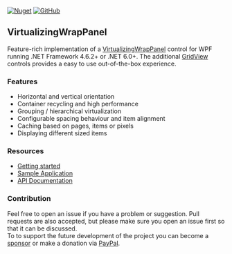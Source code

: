 [![Nuget](https://img.shields.io/nuget/v/VirtualizingWrapPanel)](https://www.nuget.org/packages/VirtualizingWrapPanel)
[<img alt="GitHub" src="https://img.shields.io/github/license/sbaeumlisberger/VirtualizingWrapPanel">](https://github.com/sbaeumlisberger/VirtualizingWrapPanel/blob/master/LICENSE)

## VirtualizingWrapPanel

Feature-rich implementation of a [VirtualizingWrapPanel](https://sbaeumlisberger.github.io/VirtualizingWrapPanel/api/WpfToolkit.Controls.VirtualizingWrapPanel.html) control for WPF running .NET Framework 4.6.2+ or .NET 6.0+. The additional [GridView](https://sbaeumlisberger.github.io/VirtualizingWrapPanel/api/WpfToolkit.Controls.GridView.html) controls provides a easy to use out-of-the-box experience.

### Features
* Horizontal and vertical orientation
* Container recycling and high performance
* Grouping / hierarchical virtualization
* Configurable spacing behaviour and item alignment
* Caching based on pages, items or pixels
* Displaying different sized items

### Resources
* [Getting started](src/VirtualizingWrapPanel/docfx/docs/getting-started.md)
* [Sample Application](SamplesApplication.md)
* [API Documentation](https://sbaeumlisberger.github.io/VirtualizingWrapPanel/api/WpfToolkit.Controls.html)

### Contribution
Feel free to open an issue if you have a problem or suggestion. Pull requests are also accepted, but please make sure you open an issue first so that it can be discussed.  
To to support the future development of the project you can become a [sponsor](https://github.com/sponsors/sbaeumlisberger) or make a donation via [PayPal](https://www.paypal.com/paypalme/sbaeumlisberger).
